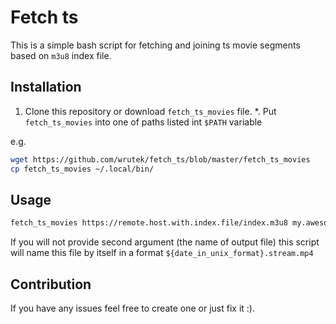 # Fetch ts #

This is a simple bash script for fetching and joining ts movie segments based on `m3u8` index file.

## Installation ##

1. Clone this repository or download `fetch_ts_movies` file.
*. Put `fetch_ts_movies` into one of paths listed int `$PATH` variable

e.g.
```bash
wget https://github.com/wrutek/fetch_ts/blob/master/fetch_ts_movies
cp fetch_ts_movies ~/.local/bin/
```

## Usage ##

```bash
fetch_ts_movies https://remote.host.with.index.file/index.m3u8 my.awesome.movie.mp4
```

If you will not provide second argument (the name of output file) this script will name this file by itself in a format `${date_in_unix_format}.stream.mp4`

## Contribution ##

If you have any issues feel free to create one or just fix it :).

